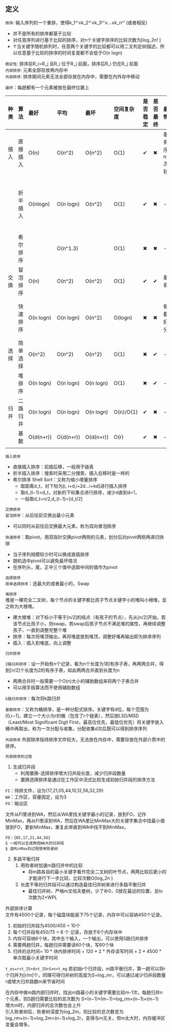 ## 定义

`排序`: 输入序列的一个重排，使得k_1^′≤k_2^′≤k_3^′≤…≤k_n^′  (或者相反)    
- 并不是所有的排序都基于比较
- 对任意序列进行基于比较的排序，对n个关键字排序的比较次数为[log_2⁡n! ]
- ↑当关键字随机排列时，任意两个关键字的比较都可以用二叉判定树描述，所以任意基于比较的排序的时间复度都不会低于O(n log⁡n)

`稳定性`: 排序前R_i=R_j 且R_i 位于R_j 前面，排序后R_i 仍在R_j 前面  
`内部排序`: 元素全部存放再内存中  
`外部排序`: 排序期间元素无法全部存放在内存中，需要在内外存中移动  

`最终`：每趟都有一个元素被放在最终位置上  



| 种类 | 算法     | 最好       | 平均       | 最坏       | 空间复杂度 | 是否稳定 | 是否最终 | 最好情况            | 最坏情况                                           |
| :--- | :------- | :--------- | :--------- | :--------- | :--------- | :------- | :------- | :------------------ | :------------------------------------------------- |
| 插入 | 直接插入 | O(n)       | O(n^2)     | O(n^2)     | O(1)       | ✔       | ✖       | 基本有序，n−1次比较 | 倒序，n(n−1)/2 次比较                              |
|      | 折半插入 | O(nlog⁡n)  | O(n log⁡n) | O(n^2)     | O(1)       | ✔       | ✖       | -                   | 基本有序，每次查找退化到O(n)，划分两侧分别为0和n-1 |
|      | 希尔排序 |            | O(n^1.3)   |            | O(1)       | ✖       | ✖       | -                   | -                                                  |
| 交换 | 冒泡排序 | O(n)       | O(n^2)     | O(n^2)     | O(1)       | ✔       | ✔       | 基本有序            | 倒序                                               |
|      | 快速排序 | O(n log⁡n) | O(n log⁡n) | O(n^2)     | O(log⁡n)   | ✖       | ✖       | 每次都刚好二分      | 基本有序，每次都会划分两半的差距巨大               |
| 选择 | 简单选择 | O(n^2)     | O(n^2)     | O(n^2)     | O(1)       | ✖       | ✔       | -                   | -                                                  |
|      | 堆排序   | O(n log⁡n) | O(n log⁡n) | O(n log⁡n) | O(1)       | ✖       | ✔       | -                   | -                                                  |
| 归并 | 二路归并 | O(n log⁡n) | O(n log⁡n) | O(n log⁡n) | O(n)/O(1)  | ✔       | ✖       | -                   | -                                                  |
|      | 基数     | O(d(n+r))  | O(d(n+r))  | O(d(n+r))  | O(r)       | ✔       | ✖       | -                   | -                                                  |
|      |          |            |            |            |            |          |          |                     |                                                    |



`插入排序`
- 直接插入排序：前插后移，一般用于链表
- 折半插入排序：搜索时采用二分搜索，插入后移时是一样的
- 希尔排序 Shell Sort：又称为缩小增量排序
	- 取距离d_t，对下标为[i, i+d,i+2d…i+kd]进行插入排序
	- 取d_(t−1)<d_t，对新的下标集合进行排序，减少d直到d=1，
	- 一般取d_t=n/2,d_(t−1)=[d_t/2]


`交换排序`  
`冒泡排序`：从后往前交换出最小元素  
- 可以同时从前往后交换最大元素，称为双向冒泡排序

`快速排序`：取pivot，用双指针交换pivot两侧的元素，划分后对pivot两侧再递归快排  
- 当子序列规模较少时可以换成直插排序
- 随机选中pivot可以避免最坏情况
- 在序列头，尾，正中三个值中选取中间的值作为pivot

`选择排序`  
`简单选择排序`：选最大的或者最小的，Swap  

`堆排序`  
堆是一棵完全二叉树，每个节点的关键字都比孩子节点关键字小的堆叫小根堆，反之称为大根堆。
- 建大根堆：对下标小于等于[n/2]的结点（有孩子的节点），先从[n/2]开始，若该节点比孩子小，则swap，若swap后孩子节点不满足堆的属性，再继续调整孩子，一直到调整完整个堆
- 排序：每次将堆顶输出，再将堆底放到堆顶，调整好堆再输出即为排序序列
- 插入：插入到堆底，向上调整


`归并排序`

`2路归并排序`：设一开始有n个记录，看为n个长度为1的有序子表，再两两合并，得到[n/2]个长度为2的有序子表，如此两两合并直到长度为n  
- 两两合并时一般需要一个O(n)大小的辅助数组来将两个子表合并
- 可以用手摇算法而不使用辅助数组
	
`k路归并排序`：每次将k路归并

`基数排序`：又称为桶排序，是一种分配式排序。关键字有d位，每个范围为[0,r−1]，建立一个大小为r的桶（包含了r个链表），然后按LSD/MSD（Least/Most Significant Digit First，最高位优先，最低位优先）将关键字放入桶中再取出，称为一次分配与收集，分配收集d次后既可以得到排序序列  
	

`外部排序`
外部排序指待排序文件较大，无法放在内存中，需要存放在外部介质中的排序。

`外部排序的过程`

1. 生成归并段
	- 利用置换-选择排序增大归并段长度，减少归并段数量  
	- 置换选择排序是通过在工作区中流式比较生成初始归并段的排序方法  

`FI`：待排文件，设为{17,21,05,44,10,12,56,32,29}  
`WA`：工作区，容量固定，设为3  
`FO`：输出区  

文件从FI里进到WA，然后从WA里找关键字最小的记录，放到FO，记作MinMax，再从FI里读到WA，然后在WA里比MinMax大的关键字集合中找最小值放到FO，更新MinMax，重复此举直到WA中找不到MinMax。

	FO：{05,17,21,44,56}
	§ 一般可以生成两倍WA大的归并段
	§ 选MinMax的过程使用败者树
		
2. 多路平衡归并
	1. 用败者树加速m路归并中的比较
		- 将m路各自的最小关键字看作完全二叉树的叶节点，两两比较后更小的才能进行下一步比较，比较次数O(log_2⁡n )
	1. 长度不等的归并段可以通过构造最佳归并树来进行多路平衡归并
		- 最佳归并树，严格m叉哈夫曼树，少了补0，0放在最远的位置，总Io次数为2×WPL
		

外部排序计算  
文件有4500个记录，每个磁盘块能装下75个记录，内存中可以容纳450个记录。
1. 初始的归并段为4500/450 = 10个
2. 每个归并段有450/75 = 6 个 记录，存放于6个内存块中
3. 内存可容纳6个块，其中五个输入，一个输出，可以使用5路归并排序
4. 需要两趟归并，每趟归并需要读60个块，写60个块
5. 归并的总时间= 10 * 块内排序时间 + 120 * 2 * 外存读写时间 + 2 * 4500 * 单次取最小关键字时间
	
`t_es=r×t_IS+d×t_IO+S×n×t_mg`
若初始r个归并段，m路平衡归并，第一趟可以将r个归并为[r/m]个，同理可得归并树的高度为S=log_m⁡r，可以通过减少归并段数量r或增大归并路数m来节省时间  

在内存中做m路内部归并时，找出m路最小的关键字需要比较m-1次，每趟归并n个元素，则S趟归需要比较的总次数为 S×(n−1)×(m−1)=log_r⁡m×(n−1)×(m−1)  
增大m时，内部归并的总次数也会上升  
引入败者树后，败者树深度为log_2⁡m，则比较的总次数变为log_r⁡m×(n−1)×log_2⁡m=(n−1)×log_2⁡r，变得与m无关，但m太大时，内存缓冲区变量会增多。  
